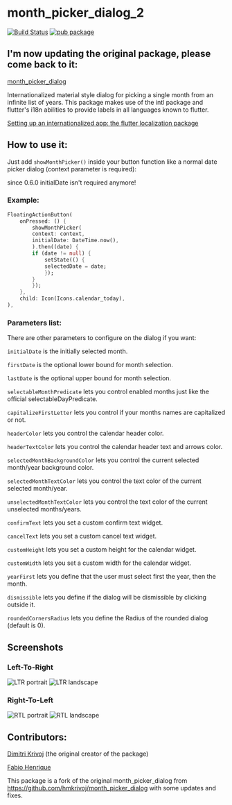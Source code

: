 # month_picker_dialog_2
[![Build Status](https://img.shields.io/cirrus/github/Macacoazul01/month_picker_dialog_2)](https://cirrus-ci.com/github/Macacoazul01/month_picker_dialog_2/master)
[![pub package](https://img.shields.io/pub/v/month_picker_dialog_2.svg)](https://pub.dev/packages/month_picker_dialog_2)

## I'm now updating the original package, please come back to it:
[month_picker_dialog](https://github.com/hmkrivoj/month_picker_dialog)


Internationalized material style dialog for picking a single month from an infinite list of years.
This package makes use of the intl package and flutter's i18n abilities to provide labels in all languages known to flutter.


[Setting up an internationalized app: the flutter localization package](https://flutter.io/docs/development/accessibility-and-localization/internationalization#setting-up-an-internationalized-app-the-flutter_localizations-package)

## How to use it:

Just add `showMonthPicker()` inside your button function like a normal date picker dialog (context parameter is required):

since 0.6.0 initialDate isn't required anymore!

### Example:

```dart
FloatingActionButton(
    onPressed: () {
        showMonthPicker(
        context: context,
        initialDate: DateTime.now(),
        ).then((date) {
        if (date != null) {
            setState(() {
            selectedDate = date;
            });
        }
        });
    },
    child: Icon(Icons.calendar_today),
),

```

### Parameters list:

There are other parameters to configure on the dialog if you want:

`initialDate` is the initially selected month.

`firstDate` is the optional lower bound for month selection.

`lastDate` is the optional upper bound for month selection.

`selectableMonthPredicate` lets you control enabled months just like the official selectableDayPredicate.

`capitalizeFirstLetter` lets you control if your months names are capitalized or not.

`headerColor` lets you control the calendar header color.

`headerTextColor` lets you control the calendar header text and arrows color.

`selectedMonthBackgroundColor` lets you control the current selected month/year background color.

`selectedMonthTextColor` lets you control the text color of the current selected month/year.

`unselectedMonthTextColor` lets you control the text color of the current unselected months/years.

`confirmText` lets you set a custom confirm text widget.

`cancelText` lets you set a custom cancel text widget.

`customHeight` lets you set a custom height for the calendar widget.

`customWidth` lets you set a custom width for the calendar widget.

`yearFirst` lets you define that the user must select first the year, then the month.

`dismissible` lets you define if the dialog will be dismissible by clicking outside it.

`roundedCornersRadius` lets you define the Radius of the rounded dialog (default is 0).

## Screenshots
### Left-To-Right
![LTR portrait](screenshots/ltr_portrait.png)
![LTR landscape](screenshots/ltr_landscape.png)

### Right-To-Left
![RTL portrait](screenshots/rtl_portrait.png)
![RTL landscape](screenshots/rtl_landscape.png)


## Contributors:
[Dimitri Krivoj](https://github.com/hmkrivoj) (the original creator of the package)

[Fabio Henrique](https://github.com/FabioClem)

This package is a fork of the original month_picker_dialog from https://github.com/hmkrivoj/month_picker_dialog with some updates and fixes.